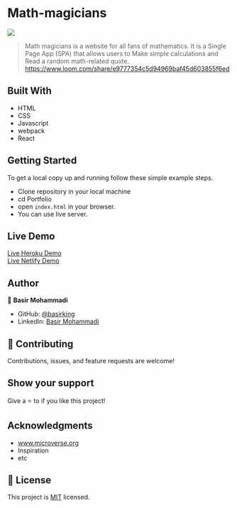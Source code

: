 # Math-magicians


![](https://img.shields.io/badge/Microverse-blueviolet)

> Math magicians is a website for all fans of mathematics. It is a Single Page App (SPA) that allows users to Make simple calculations and Read a random math-related quote.
https://www.loom.com/share/e9777354c5d94969baf45d603855f6ed

## Built With

- HTML
- CSS 
- Javascript
- webpack
- React

## Getting Started

To get a local copy up and running follow these simple example steps.

- Clone repository in your local machine 
- cd Portfolio
- open `index.html` in your browser.
- You can use live server.

## Live Demo

[Live Heroku Demo](https://math2magician.herokuapp.com/) <br>
[Live Netlify Demo](https://math2magicians.netlify.app/)

## Author

👤 **Basir Mohammadi**

- GitHub: [@basirking](https://github.com/basirking)
- LinkedIn: [Basir Mohammadi](https://www.linkedin.com/in/basir-mohammadi-1296b3157/)



## 🤝 Contributing

Contributions, issues, and feature requests are welcome!


## Show your support

Give a ⭐️ to if you like this project!


## Acknowledgments

- www.microverse.org
- Inspiration
- etc

## 📝 License

This project is [MIT](./MIT.md) licensed.



